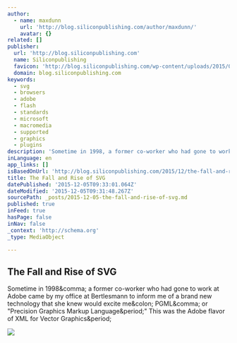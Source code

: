 ```yaml
---
author:
  - name: maxdunn
    url: 'http://blog.siliconpublishing.com/author/maxdunn/'
    avatar: {}
related: []
publisher:
  url: 'http://blog.siliconpublishing.com'
  name: Siliconpublishing
  favicon: 'http://blog.siliconpublishing.com/wp-content/uploads/2015/05/favicon-96x96.png'
  domain: blog.siliconpublishing.com
keywords:
  - svg
  - browsers
  - adobe
  - flash
  - standards
  - microsoft
  - macromedia
  - supported
  - graphics
  - plugins
description: 'Sometime in 1998, a former co-worker who had gone to work at Adobe came by my office at Bertlesmann to inform me of a brand new technology that she knew would excite me: PGML, or "Precision Graphics Markup Language." This was the Adobe flavor of XML for Vector Graphics.'
inLanguage: en
app_links: []
isBasedOnUrl: 'http://blog.siliconpublishing.com/2015/12/the-fall-and-rise-of-svg/'
title: The Fall and Rise of SVG
datePublished: '2015-12-05T09:33:01.064Z'
dateModified: '2015-12-05T09:31:48.267Z'
sourcePath: _posts/2015-12-05-the-fall-and-rise-of-svg.md
published: true
inFeed: true
hasPage: false
inNav: false
_context: 'http://schema.org'
_type: MediaObject

---
```

<article style=""><h1>The Fall and Rise of SVG</h1><p>Sometime in 1998&amp;comma; a former co-worker who had gone to work at Adobe came by my office at Bertlesmann to inform me of a brand new technology that she knew would excite me&amp;colon; PGML&amp;comma; or "Precision Graphics Markup Language&amp;period;" This was the Adobe flavor of XML for Vector Graphics&amp;period;</p><img src="http://blog.siliconpublishing.com/wp-content/uploads/2015/11/Vector_RasterSmall.png" /></article>